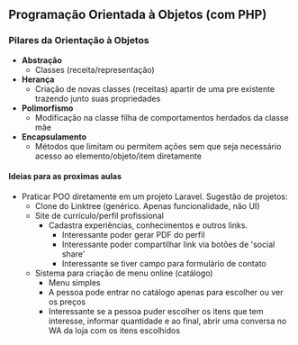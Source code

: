## Programação Orientada à Objetos (com PHP)

### Pilares da Orientação à Objetos

- **Abstração**
    - Classes (receita/representação)
- **Herança**
    - Criação de novas classes (receitas) apartir de uma pre existente trazendo junto suas propriedades
- **Polimorfismo**
    - Modificação na classe filha de comportamentos herdados da classe mãe
- **Encapsulamento**
    - Métodos que limitam ou permitem ações sem que seja necessário acesso ao elemento/objeto/item diretamente


#### Ideias para as proximas aulas

- Praticar POO diretamente em um projeto Laravel. Sugestão de projetos:
    - Clone do Linktree (genérico. Apenas funcionalidade, não UI)
    - Site de currículo/perfil profissional
        - Cadastra experiências, conhecimentos e outros links.
            - Interessante poder gerar PDF do perfil
            - Interessante poder compartilhar link via botões de 'social share'
            - Interessante se tiver campo para formulário de contato
    - Sistema para criação de menu online (catálogo)
        - Menu simples
        - A pessoa pode entrar no catálogo apenas para escolher ou ver os preços
        - Interessante se a pessoa puder escolher os itens que tem interesse, informar quantidade e ao final, abrir uma conversa no WA da loja com os itens escolhidos
